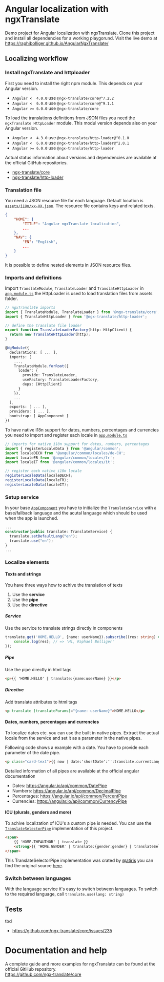[//]: # (ng build --prod --op docs  --base-href /AngularNgxTranslate/)

# Angular localization with ngxTranslate

Demo project for Angular localization with ngxTranslate. Clone this project and install all dependencies for a working playgorund.
Visit the live demo at https://raphibolliger.github.io/AngularNgxTranslate/

## Localizing workflow

### Install ngxTranslate and httploader

First you need to install the right npm module. This depends on your Angular version.

- `Angular <  4.0.0` use `@ngx-translate/core@^7.2.2`
- `Angular <  6.0.0` use `@ngx-translate/core@^9.1.1`
- `Angular >= 6.0.0` use `@ngx-translate/core`

To load the translations definitions from JSON files you need the `ngxTranslate HttpLoader` module. This modul version depends also on your Angular version.

- `Angular <  4.3.0` use `@ngx-translate/http-loader@^0.1.0`
- `Angular <  6.0.0` use `@ngx-translate/http-loader@^2.0.1`
- `Angular >= 6.0.0` use `@ngx-translate/http-loader`

Actual status information about versions and dependencies are available at the official GitHub repositories.

- [ngx-translate/core](https://github.com/ngx-translate/core)
- [ngx-translate/http-loader](https://github.com/ngx-translate/http-loader)

### Translation file

You need a JSON resource file for each language. Default location is [`assets/i18n/xx-XX.json`](src/assets/i18n). The resource file contains keys and related texts.
```JSON
{
    "HOME": {
        "TITLE": "Angular ngxTranslate localization",
        ...
    },
    "NAV": {
        "EN": "English",
        ...
    }
}
```
It is possible to define nested elements in JSON resource files.

### Imports and definitions
Import `TranslateModule`, `TranslateLoader` and `TranslateHttpLoader` in [`app.module.ts`](src/app/app.module.ts) the HttpLoader is used to load translation files from assets folder.

```TypeScript
// ngxTranslate imports
import { TranslateModule, TranslateLoader } from '@ngx-translate/core';
import { TranslateHttpLoader } from '@ngx-translate/http-loader';
```

```TypeScript
// define the translate file loader
export function TranslateLoaderFactory(http: HttpClient) {
  return new TranslateHttpLoader(http);
}
```

```TypeScript
@NgModule({
  declarations: [ ... ],
  imports: [
    ...,
    TranslateModule.forRoot({
      loader: {
        provide: TranslateLoader,
        useFactory: TranslateLoaderFactory,
        deps: [HttpClient]
      }
    }),
    ...
  ],
  exports: [ ... ],
  providers: [ ... ],
  bootstrap: [ AppComponent ]
})
```

To have native i18n support for dates, numbers, percentages and currencies you need to import and register each locale in [`app.module.ts`](src/app/app.module.ts)
```TypeScript
// imports for native i18n support for dates, numbers, percentages
import { registerLocaleData } from '@angular/common';
import localeDECH from '@angular/common/locales/de-CH';
import localeFR from '@angular/common/locales/fr';
import localeIT from '@angular/common/locales/it';

// register each native i18n locale
registerLocaleData(localeDECH);
registerLocaleData(localeFR);
registerLocaleData(localeIT);
```

### Setup service
In your base [`AppComponent`](src/app/app.component.ts) you have to initialize the `TranslateService` with a base/fallback language and the acutal language which should be used when the app is launched.
```TypeScript
...
constructor(public translate: TranslateService) {
  translate.setDefaultLang("en");
  translate.use("en");
}
...
```

### Localize elements

#### Texts and strings
You have three ways how to achive the translation of texts

1. Use the **service**
2. Use the **pipe**
3. Use the **directive**

##### Service
Use the service to translate strings directly in components
```TypeScript
translate.get('HOME.HELLO', {name: userName}).subscribe((res: string) => {
    console.log(res); // => 'Hi, Raphael Bolliger'
});
```

##### Pipe
Use the pipe directly in html tags
```html
<p>{{ 'HOME.HELLO' | translate:{name:userName} }}</p>
```

##### Directive
Add translate attributes to html tags
```html
<p translate [translateParams]="{name: userName}">HOME.HELLO</p>
```

#### Dates, numbers, percentages and currencies
To localize dates etc. you can use the built in native pipes. Extract the actual locale from the service and set it as a parameter in the native pipes.

Following code shows a example with a date. You have to provide each parameter of the date pipe.
```html
<p class="card-text">{{ now | date:'shortDate':'':translate.currentLang }}</p>
```

Detailed information of all pipes are available at the official angular documentation

- Dates: https://angular.io/api/common/DatePipe
- Numbers: https://angular.io/api/common/DecimalPipe
- Percentages: https://angular.io/api/common/PercentPipe
- Currencies: https://angular.io/api/common/CurrencyPipe

#### ICU (plurals, genders and more)

To achive localization of ICU's a custom pipe is needed. You can use the [`TranslateSelectorPipe`](src/app/pipes/TranslteSelectorPipe.ts) implementation of this project.

```html
<span>
    {{ 'HOME.THEAUTHOR' | translate }}
    <strong>{{ 'HOME.GENDER' | translate:{gender:gender} | translateSelector:gender }}</strong>
</span>
```
This TranslateSelectorPipe implementation was crated by [@atiris](https://github.com/atiris) you can find the original source [here](https://github.com/ngx-translate/core/issues/150#issuecomment-330825289).

### Switch between languages
With the language service it's easy to switch between languages. To switch to the required language, call `translate.use(lang: string)`

## Tests
tbd  
- https://github.com/ngx-translate/core/issues/235

# Documentation and help
A complete guide and more examples for ngxTranslate can be found at the official GitHub repository.  
https://github.com/ngx-translate/core
